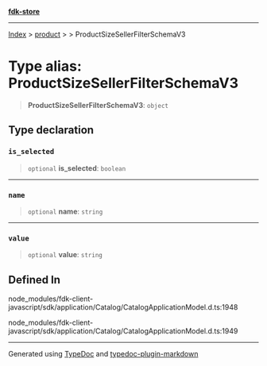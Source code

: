 [**fdk-store**](../../../README.md)
***

[Index](../../../API.md) > [product](../../README.md) > [<internal>](../README.md) > ProductSizeSellerFilterSchemaV3

# Type alias: ProductSizeSellerFilterSchemaV3

> **ProductSizeSellerFilterSchemaV3**: `object`

## Type declaration

### `is_selected`

> `optional` **is\_selected**: `boolean`

***

### `name`

> `optional` **name**: `string`

***

### `value`

> `optional` **value**: `string`

## Defined In

node\_modules/fdk-client-javascript/sdk/application/Catalog/CatalogApplicationModel.d.ts:1948

node\_modules/fdk-client-javascript/sdk/application/Catalog/CatalogApplicationModel.d.ts:1949

***
Generated using [TypeDoc](https://typedoc.org/) and [typedoc-plugin-markdown](https://www.npmjs.com/package/typedoc-plugin-markdown)
